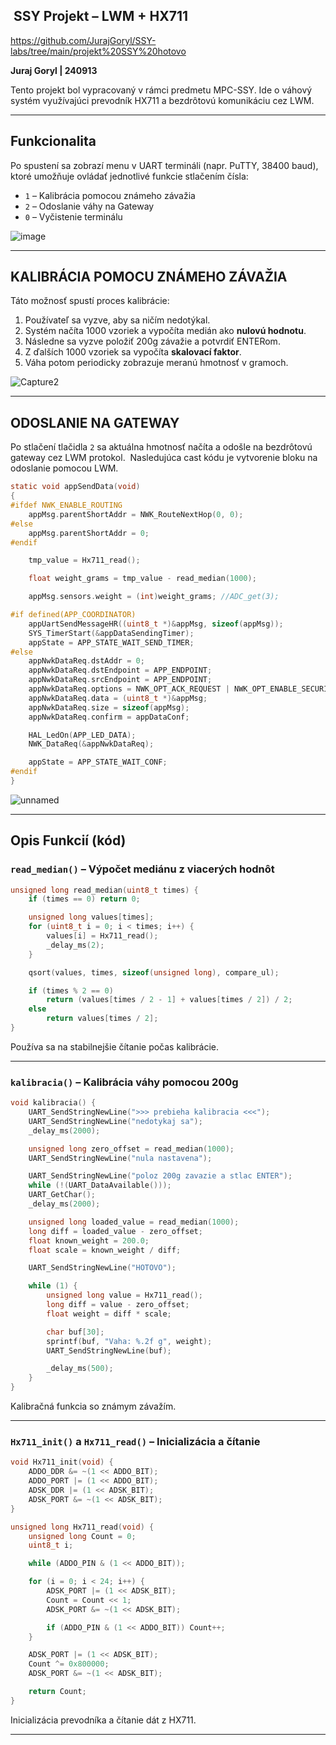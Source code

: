 ##  SSY  Projekt – LWM + HX711
https://github.com/JurajGoryl/SSY-labs/tree/main/projekt%20SSY%20hotovo



**Juraj Goryl | 240913**

Tento projekt bol vypracovaný v rámci predmetu MPC-SSY. Ide o váhový systém využívajúci prevodník HX711 a bezdrôtovú komunikáciu cez LWM.

---

## Funkcionalita

Po spustení sa zobrazí menu v UART termináli (napr. PuTTY, 38400 baud), ktoré umožňuje ovládať jednotlivé funkcie stlačením čísla:

* `1` – Kalibrácia pomocou známeho závažia
* `2` – Odoslanie váhy na Gateway
* `0` – Vyčistenie terminálu


![image](https://github.com/user-attachments/assets/98809833-21b0-4c00-a1cc-d729ac80165e)

---

## KALIBRÁCIA POMOCU ZNÁMEHO ZÁVAŽIA

Táto možnosť spustí proces kalibrácie:

1. Používateľ sa vyzve, aby sa ničím nedotýkal.
2. Systém načíta 1000 vzoriek a vypočíta medián ako **nulovú hodnotu**.
3. Následne sa vyzve položiť 200g závažie a potvrdiť ENTERom.
4. Z ďalších 1000 vzoriek sa vypočíta **skalovací faktor**.
5. Váha potom periodicky zobrazuje meranú hmotnosť v gramoch.


![Capture2](https://github.com/user-attachments/assets/5ed088cb-cfda-4a31-b421-09cec1b3a0c8)

---

## ODOSLANIE NA GATEWAY

Po stlačení tlačidla `2` sa aktuálna hmotnosť načíta a odošle na bezdrôtovú gateway cez LWM protokol.  Nasledujúca cast kódu je vytvorenie bloku na odoslanie pomocou LWM.

```c
static void appSendData(void)
{
#ifdef NWK_ENABLE_ROUTING
    appMsg.parentShortAddr = NWK_RouteNextHop(0, 0);
#else
    appMsg.parentShortAddr = 0;
#endif

    tmp_value = Hx711_read();

    float weight_grams = tmp_value - read_median(1000);

    appMsg.sensors.weight = (int)weight_grams; //ADC_get(3);

#if defined(APP_COORDINATOR)
    appUartSendMessageHR((uint8_t *)&appMsg, sizeof(appMsg));
    SYS_TimerStart(&appDataSendingTimer);
    appState = APP_STATE_WAIT_SEND_TIMER;
#else
    appNwkDataReq.dstAddr = 0;
    appNwkDataReq.dstEndpoint = APP_ENDPOINT;
    appNwkDataReq.srcEndpoint = APP_ENDPOINT;
    appNwkDataReq.options = NWK_OPT_ACK_REQUEST | NWK_OPT_ENABLE_SECURITY;
    appNwkDataReq.data = (uint8_t *)&appMsg;
    appNwkDataReq.size = sizeof(appMsg);
    appNwkDataReq.confirm = appDataConf;

    HAL_LedOn(APP_LED_DATA);
    NWK_DataReq(&appNwkDataReq);

    appState = APP_STATE_WAIT_CONF;
#endif
}
```

&#x9;

&#x20;

&#x20;&#x20;

&#x20;&#x20;


![unnamed](https://github.com/user-attachments/assets/32ceb37d-ae77-43ae-995a-9d6c146b2393)




---

## Opis Funkcií (kód)

### `read_median()` – Výpočet mediánu z viacerých hodnôt

```c
unsigned long read_median(uint8_t times) {
    if (times == 0) return 0;

    unsigned long values[times];
    for (uint8_t i = 0; i < times; i++) {
        values[i] = Hx711_read();
        _delay_ms(2);
    }

    qsort(values, times, sizeof(unsigned long), compare_ul);

    if (times % 2 == 0)
        return (values[times / 2 - 1] + values[times / 2]) / 2;
    else
        return values[times / 2];
}
```

Používa sa na stabilnejšie čítanie počas kalibrácie.

---

### `kalibracia()` – Kalibrácia váhy pomocou 200g

```c
void kalibracia() {
    UART_SendStringNewLine(">>> prebieha kalibracia <<<");
    UART_SendStringNewLine("nedotykaj sa");
    _delay_ms(2000);

    unsigned long zero_offset = read_median(1000);
    UART_SendStringNewLine("nula nastavena");

    UART_SendStringNewLine("poloz 200g zavazie a stlac ENTER");
    while (!(UART_DataAvailable()));
    UART_GetChar();
    _delay_ms(2000);

    unsigned long loaded_value = read_median(1000);
    long diff = loaded_value - zero_offset;
    float known_weight = 200.0;
    float scale = known_weight / diff;

    UART_SendStringNewLine("HOTOVO");

    while (1) {
        unsigned long value = Hx711_read();
        long diff = value - zero_offset;
        float weight = diff * scale;

        char buf[30];
        sprintf(buf, "Vaha: %.2f g", weight);
        UART_SendStringNewLine(buf);

        _delay_ms(500);
    }
}
```

Kalibračná funkcia so známym závažím.

---

### `Hx711_init()` a `Hx711_read()` – Inicializácia a čítanie

```c
void Hx711_init(void) {
    ADDO_DDR &= ~(1 << ADDO_BIT);
    ADDO_PORT |= (1 << ADDO_BIT);
    ADSK_DDR |= (1 << ADSK_BIT);
    ADSK_PORT &= ~(1 << ADSK_BIT);
}

unsigned long Hx711_read(void) {
    unsigned long Count = 0;
    uint8_t i;

    while (ADDO_PIN & (1 << ADDO_BIT));

    for (i = 0; i < 24; i++) {
        ADSK_PORT |= (1 << ADSK_BIT);
        Count = Count << 1;
        ADSK_PORT &= ~(1 << ADSK_BIT);

        if (ADDO_PIN & (1 << ADDO_BIT)) Count++;
    }

    ADSK_PORT |= (1 << ADSK_BIT);
    Count ^= 0x800000;
    ADSK_PORT &= ~(1 << ADSK_BIT);

    return Count;
}
```

Inicializácia prevodníka a čítanie dát z HX711.

---
